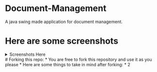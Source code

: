 # Document-Management
A java swing made application for document management.

# Here are some screenshots
<details>
 <summary>Screenshots Here</summary>
 <p>
  
   ![Login](https://github.com/tronketh/Document-Management/blob/master/screenshot/i1.jpg?raw=true "Login")
   ![SignUp](https://github.com/tronketh/Document-Management/blob/master/screenshot/i2.jpg?raw=true "SignUp")
   ![Image3](https://github.com/tronketh/Document-Management/blob/master/screenshot/i3.jpg?raw=true "Image3")
   ![Image4](https://github.com/tronketh/Document-Management/blob/master/screenshot/i4.jpg?raw=true "Image4")
   ![Image5](https://github.com/tronketh/Document-Management/blob/master/screenshot/i5.jpg?raw=true "Image5")
   ![Image6](https://github.com/tronketh/Document-Management/blob/master/screenshot/i6.jpg?raw=true "Image6")
   ![Image7](https://github.com/tronketh/Document-Management/blob/master/screenshot/i7.jpg?raw=true "Image7")
  
  </p>
</details>
# Forking this repo:
* You are free to fork this repository and use it as you please
* Here are some things to take in mind after forking:
  * 2
